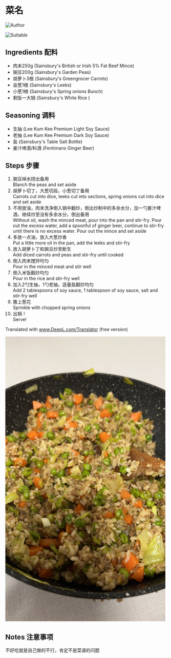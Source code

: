 # 菜名

![Author](https://img.shields.io/badge/Author-Tian--zhaoxi-B4EEB4)
<!-- 下面这行是标记用量是几个人吃的，不清楚删掉也行，更改的话2%20中的2改成其他数字即可 -->
![Suitable](https://img.shields.io/badge/Suitable%20For-4%20People-brightgreen)

<!-- 下面标题仅供参考，可随意修改，标题层次也不是固定的，随便改 -->
## Ingredients 配料

- 肉末250g (Sainsbury's British or Irish 5% Fat Beef Mince)
- 豌豆200g (Sainsbury's Garden Peas)
- 胡萝卜3根 (Sainsbury's Greengrocer Carrots)
- 韭葱1根 (Sainsbury's Leeks)
- 小葱1根 (Sainsbury's Spring onions Bunch)
- 剩饭一大锅 (Sainsbury's White Rice <Leftover Version>)

## Seasoning 调料
- 生抽 (Lee Kum Kee Premium Light Soy Sauce)
- 老抽 (Lee Kum Kee Premium Dark Soy Sauce)
- 盐 (Sainsbury's Table Salt Bottle)
- 姜汁啤酒/料酒 (Fentimans Ginger Beer)


## Steps 步骤

1. 豌豆焯水捞出备用\
Blanch the peas and set aside
2. 胡萝卜切丁，大葱切段，小葱切丁备用\
Carrots cut into dice, leeks cut into sections, spring onions cut into dice and set aside
3. 不用放油，肉末洗净倒入锅中翻炒，倒出炒制中的多余水分，加一勺姜汁啤酒，继续炒至没有多余水分，倒出备用\
Without oil, wash the minced meat, pour into the pan and stir-fry. Pour out the excess water, add a spoonful of ginger beer, continue to stir-fry until there is no excess water. Pour out the mince and set aside
4. 多放一点油，放入大葱炒香\
Put a little more oil in the pan, add the leeks and stir-fry
5. 放入胡萝卜丁和豌豆炒至断生\
Add diced carrots and peas and stir-fry until cooked
6. 倒入肉末搅拌均匀\
Pour in the minced meat and stir well
7. 倒入米饭翻炒均匀\
Pour in the rice and stir-fry well
8. 加入2勺生抽，1勺老抽，适量盐翻炒均匀\
Add 2 tablespoons of soy sauce, 1 tablespoon of soy sauce, salt and stir-fry well
9. 撒上葱花\
Sprinkle with chopped spring onions
10. 出锅！\
Serve!


Translated with www.DeepL.com/Translator (free version)


<!-- 添加图片时需将图片上传至imgs/dishes文件夹下，路径仿照以下修改即可，注意图片名不能有空格和特殊符号 -->
<div>
    <img src="../../imgs/dishes/Fried_rice_with_peas_leeks_mince_and_carrots.JPG" style="width:500px">
</div> 

## Notes 注意事项

不好吃就是自己做的不行，肯定不是菜谱的问题
